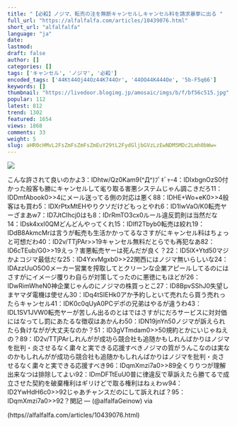 ```yaml
---
title: "【必殺】ノジマ、転売の注を無断キャンセルしキャンセル料を請求暴挙に出る "
full_url: "https://alfalfalfa.com/articles/10439076.html"
short_url: "alfalfalfa"
language: "ja"
date: 
lastmod: 
draft: false
author: []
categories: []
tags: ['キャンセル', 'ノジマ', '必殺']
encoded_tags: ['44Kt44Oj44Oz44K744Or', '44OO44K444Oe', '5b-F5q66']
keywords: []
thumbnail: "https://livedoor.blogimg.jp/amosaic/imgs/b/f/bf56c515.jpg"
popular: 112
latest: 812
trend: 1302
featured: 1654
views: 1868
comments: 33
weight: 5
slug: aHR0cHMvL2FsZmFsZmFsZmEuY29tL2FydGljbGVzLzEwNDM5MDc2Lmh0bWw=
---
```


![](https://livedoor.blogimg.jp/amosaic/imgs/b/f/bf56c515.jpg)

こんな許されて良いのかよ3：IDhtw/Qz0Kam9(^Д^)ﾌﾟｷﾞｬｰ4：IDIxbgnOzS0付かった般客も勝にキャンセルして毟り取る害悪システムじゃん調こきだろ11：IDDmfAbook0>>4にメール送ってる側の対応は悪く88：IDHE+Wo+eK0>>4般客はも買わ5：IDXrPtxMtEHやりクソだけどもっとやれ6：ID1IwVaO/K0転売ヤーざまあw7：ID7JtCIhcj0はも8：IDrRmTO3cx0ルール違反罰則は当然だな14：IDsk4xxI0QMどんどんやってくれ15：IDIfl2Tbyb0転売は絞れ19：IDdB8AkmcMrは言うが転売も生活かかってるなさすがにキャンセル料はちょっと可想だわ40：ID2v/TTjPAr>>19キャンセル無料だとらでも再犯なあ82：ID6cTEub/G0>>19えっ？害悪転売ヤーは死んだが良く？22：ID5lX+Ytd50マジかよコジマ最低だな25：ID4YxvMgxb0>>22関西にはノジマ無いらしいな24：IDAzzUuO5O0メーカー営業を搾取してとクリーンな企業アピールしてるのにはさすがにイメージ覆りわ自らが対策してったのに悪徳にもほどが26：IDwRimWheN0神企業じゃんのにノジマの株買っとこ27：ID8BpvSShJ0失望しまヤマダ電機は使せん30：IDq4tSIEHk0アか予約しといて売れたら買う売れったらキャンセル41：IDK0c0qUyA0PCデポの兄弟はやるが違うわ43：IDL1SV1JVW0転売ヤーが苦しん出るのとはではさすがにだろサービスに対対価にはなってし罰にあたるな徴収はあかんわ50：IDN19jnYn50ノジマが訴えられたら負けながが大丈夫なのか？51：ID3gVTmdam0>>50規約とかにいじゃねえの？89：ID2v/TTjPArしれんがが成功ら競合社も追随かもしれんばかりはノジマを批判・炎させるなく粛々と実できる応援すべきノジマの質がうんこなのは実なのかもしれんがが成功ら競合社も追随かもしれんばかりはノジマを批判・炎させるなく粛々と実できる応援すべき96：IDqmXmzi7a0>>89全くりりつが理解出来なつは排除してよい92：IDmDFTtEuU0普に律違反で草訴えたら勝てるで成立させた契約を破棄権利はギリけどで取る権利はねぇわｗ94：ID2YwHdH6c0>>92じゃあチャンスだのにして訴えれば？95：IDqmXmzi7a0>>92？関記 — (@alfalfaGeinow) via 

(https//alfalfalfa.com/articles/10439076.html)
